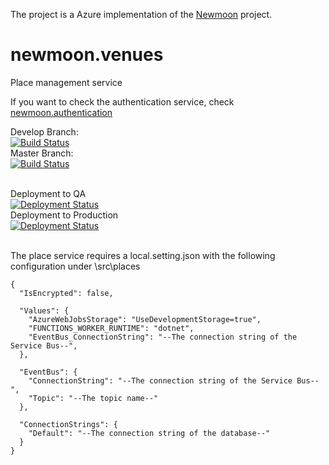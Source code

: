 The project is a Azure implementation of the [Newmoon](https://github.com/pingdong/newmoon) project. 

# newmoon.venues
Place management service

If you want to check the authentication service, check [newmoon.authentication](https://github.com/pingdong/newmoon.authentication)

Develop Branch:<br />
[![Build Status](https://pingdong.visualstudio.com/Newmoon/_apis/build/status/places?branchName=develop)](https://pingdong.visualstudio.com/Newmoon/_build/latest?definitionId=29&branchName=develop)<br />
Master Branch:<br />
[![Build Status](https://pingdong.visualstudio.com/Newmoon/_apis/build/status/places?branchName=master)](https://pingdong.visualstudio.com/Newmoon/_build/latest?definitionId=29&branchName=master)<br />
<br />

Deployment to QA<br />
[![Deployment Status](https://pingdong.vsrm.visualstudio.com/_apis/public/Release/badge/e91eaf4f-be05-424d-b72e-fc1d8aab16fc/4/10)](https://pingdong.visualstudio.com/Newmoon/_release?definitionId=4)<br />
Deployment to Production<br />
[![Deployment Status](https://pingdong.vsrm.visualstudio.com/_apis/public/Release/badge/e91eaf4f-be05-424d-b72e-fc1d8aab16fc/4/11)](https://pingdong.visualstudio.com/Newmoon/_release?definitionId=4)<br />
<br />

The place service requires a local.setting.json with the following configuration under \src\places

~~~~
{
  "IsEncrypted": false,

  "Values": {
    "AzureWebJobsStorage": "UseDevelopmentStorage=true",
    "FUNCTIONS_WORKER_RUNTIME": "dotnet",
    "EventBus_ConnectionString": "--The connection string of the Service Bus--",
  },

  "EventBus": {
    "ConnectionString": "--The connection string of the Service Bus--",
    "Topic": "--The topic name--"
  },

  "ConnectionStrings": {
    "Default": "--The connection string of the database--"
  }
}
~~~~
